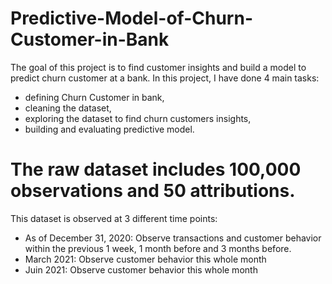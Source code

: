 # Predictive-Model-of-Churn-Customer-in-Bank
The goal of this project is to find customer insights and build a model to predict churn customer at a bank. In this project, I have done 4 main tasks: 
- defining Churn Customer in bank, 
- cleaning the dataset, 
- exploring the dataset to find churn customers insights, 
- building and evaluating predictive model.
# The raw dataset includes 100,000 observations and 50 attributions. 
This dataset is observed at 3 different time points:
- As of December 31, 2020: Observe transactions and customer behavior within the previous 1 week, 1 month before and 3 months before.
- March 2021: Observe customer behavior this whole month
- Juin 2021: Observe customer behavior this whole month
